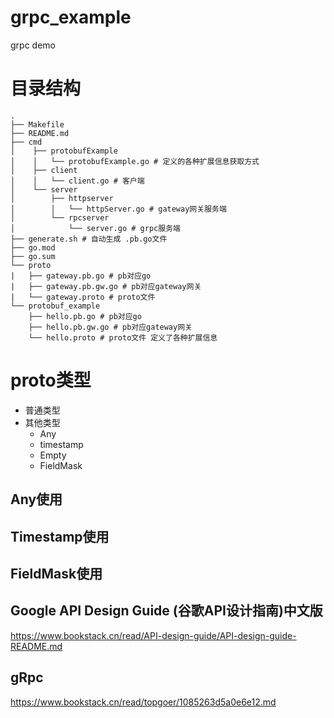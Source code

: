 # grpc_example
grpc demo

# 目录结构

```
.
├── Makefile
├── README.md
├── cmd
│    ├── protobufExample
│    │   └── protobufExample.go # 定义的各种扩展信息获取方式
│    ├── client
│    │   └── client.go # 客户端
│    └── server
│        ├── httpserver
│        │   └── httpServer.go # gateway网关服务端
│        └── rpcserver
│            └── server.go # grpc服务端
├── generate.sh # 自动生成 .pb.go文件
├── go.mod
├── go.sum
└── proto
|   ├── gateway.pb.go # pb对应go
|   ├── gateway.pb.gw.go # pb对应gateway网关
|   └── gateway.proto # proto文件
└── protobuf_example
    ├── hello.pb.go # pb对应go
    ├── hello.pb.gw.go # pb对应gateway网关
    └── hello.proto # proto文件 定义了各种扩展信息
```

# proto类型
- 普通类型
- 其他类型 
  - Any
  - timestamp
  - Empty
  - FieldMask
  

## Any使用

## Timestamp使用

## FieldMask使用


## Google API Design Guide (谷歌API设计指南)中文版
https://www.bookstack.cn/read/API-design-guide/API-design-guide-README.md

## gRpc
https://www.bookstack.cn/read/topgoer/1085263d5a0e6e12.md
